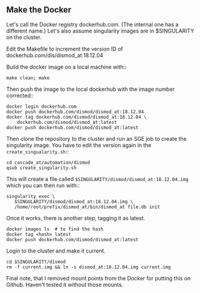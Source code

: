 
## Make the Docker

Let's call the Docker registry dockerhub.com.
(The internal one has a different name.)
Let's also assume singularity images are
in $SINGULARITY on the cluster.

Edit the Makefile to increment the version ID of
dockerhub.com/dis/dismod_at:18.12.04

Build the docker image on a local machine with::

    make clean; make

Then push the image to the local dockerhub with
the image number corrected::

    docker login dockerhub.com
    docker push dockerhub.com/dismod/dismod_at:18.12.04
    docker tag dockerhub.com/dismod/dismod_at:18.12.04 \
        dockerhub.com/dismod/dismod_at:latest
    docker push dockerhub.com/dismod/dismod_at:latest

Then clone the repository to the cluster and run
an SGE job to create the singularity image. You have to edit
the version again in the ``create_singualarity.sh``::

    cd cascade_at/automation/dismod
    qsub create_singularity.sh

This will create a file called
`$SINGULARITY/dismod/dismod_at:18.12.04.img`
which you can then run with::

    singularity exec \
       $SINGULARITY/dismod/dismod_at:18.12.04.img \
       /home/root/prefix/dismod_at/bin/dismod_at file.db init

Once it works, there is another step, tagging it as latest.

    docker images ls  # to find the hash
    docker tag <hash> latest
    docker push dockerhub.com/dismod/dismod_at:latest

Login to the cluster and make it current.

    cd $SINGULARITY/dismod
    rm -f current.img && ln -s dismod_at:18.12.04.img current.img


Final note, that I removed mount points from the Docker
for putting this on Github. Haven't tested it without those mounts.

